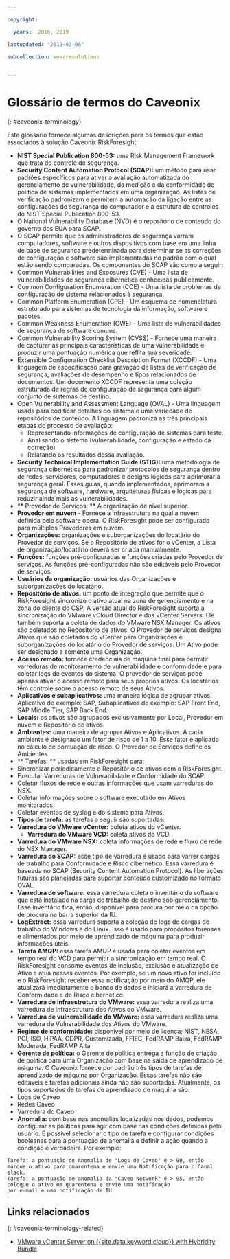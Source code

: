 ```yaml
---

copyright:

  years:  2016, 2019

lastupdated: "2019-03-06"

subcollection: vmwaresolutions


---
```


# Glossário de termos do Caveonix
{: #caveonix-terminology}

Este glossário fornece algumas descrições para os termos que estão associados à solução Caveonix RiskForesight:

-	**NIST Special Publication 800-53:** uma Risk Management Framework que trata do controle de segurança.
-	**Security Content Automation Protocol (SCAP):** um método para usar padrões específicos para ativar a avaliação automatizada do gerenciamento de vulnerabilidade, da medição e da conformidade de política de sistemas implementados em uma organização. As listas de verificação padronizam e permitem a automação da ligação entre as configurações de segurança do computador e a estrutura de controles do NIST Special Publication 800-53.
  - O National Vulnerability Database (NVD) é o repositório de conteúdo do governo dos EUA para SCAP.
  -	O SCAP permite que os administradores de segurança varram computadores, software e outros dispositivos com base em uma linha de base de segurança predeterminada para determinar se as correções de configuração e software são implementadas no padrão com o qual estão sendo comparadas.
  Os componentes do SCAP são como a seguir:
  -	Common Vulnerabilities and Exposures (CVE) - Uma lista de vulnerabilidades de segurança cibernética conhecidas publicamente.
  -	Common Configuration Enumeration (CCE) - Uma lista de problemas de configuração do sistema relacionados à segurança.
  -	Common Platform Enumeration (CPE) - Um esquema de nomenclatura estruturado para sistemas de tecnologia da informação, software e pacotes.
  -	Common Weakness Enumeration (CWE) - Uma lista de vulnerabilidades de segurança de software comuns.
  -	Common Vulnerability Scoring System (CVSS) - Fornece uma maneira de capturar as principais características de uma vulnerabilidade e produzir uma pontuação numérica que reflita sua severidade.
  -	Extensible Configuration Checklist Description Format (XCCDF) - Uma linguagem de especificação para gravação de listas de verificação de segurança, avaliações de desempenho e tipos relacionados de documentos. Um documento XCCDF representa uma coleção estruturada de regras de configuração de segurança para algum conjunto de sistemas de destino.
  -	Open Vulnerability and Assessment Language (OVAL) - Uma linguagem usada para codificar detalhes do sistema e uma variedade de repositórios de conteúdo. A linguagem padroniza as três principais etapas do processo de avaliação:
      - Representando informações de configuração de sistemas para teste.
      -	Analisando o sistema (vulnerabilidade, configuração e estado da correção)
      -	Relatando os resultados dessa avaliação.
-	**Security Technical Implementation Guide (STIG):** uma metodologia de segurança cibernética para padronizar protocolos de segurança dentro de redes, servidores, computadores e designs lógicos para aprimorar a segurança geral. Esses guias, quando implementados, aprimoram a segurança de software, hardware, arquiteturas físicas e lógicas para reduzir ainda mais as vulnerabilidades.
-	** Provedor de Serviços: **  A organização de nível superior.
-	**Provedor em nuvem** - Fornece a infraestrutura na qual a nuvem definida pelo software opera. O RiskForesight pode ser configurado para múltiplos Provedores em nuvem.
-	**Organizações:** organizações e suborganizações do locatário do Provedor de serviços. Se o Repositório de ativos for o vCenter, a Lista de organização/locatário deverá ser criada manualmente.
-	**Funções:** funções pré-configuradas e funções criadas pelo Provedor de serviços. As funções pré-configuradas não são editáveis pelo Provedor de serviços.
-	**Usuários da organização:** usuários das Organizações e suborganizações do locatário.
-	**Repositório de ativos:** um ponto de integração que permite que o RiskForesight sincronize o ativo atual na zona de gerenciamento e na zona do cliente do CSP. A versão atual do RiskForesight suporta a sincronização do VMware vCloud Director e dos vCenter Servers. Ele também suporta a coleta de dados do VMware NSX Manager. Os ativos são coletados no Repositório de ativos. O Provedor de serviços designa Ativos que são coletados do vCenter para Organizações e suborganizações do locatário do Provedor de serviços. Um Ativo pode ser designado a somente uma Organização.
-	**Acesso remoto:** fornece credenciais de máquina final para permitir varreduras de monitoramento de vulnerabilidade e conformidade e para coletar logs de eventos do sistema. O provedor de serviços pode apenas ativar o acesso remoto para seus próprios ativos. Os locatários têm controle sobre o acesso remoto de seus Ativos.
-	**Aplicativos e subaplicativos:** uma maneira lógica de agrupar ativos. Aplicativo de exemplo: SAP, Subaplicativos de exemplo: SAP Front End, SAP Middle Tier, SAP Back End.
-	**Locais:** os ativos são agrupados exclusivamente por Local, Provedor em nuvem e Repositório de ativos.
-	**Ambientes:** uma maneira de agrupar Ativos e Aplicativos. A cada ambiente é designado um fator de risco de 1 a 10. Esse fator é aplicado no cálculo de pontuação de risco. O Provedor de Serviços define os Ambientes
-	** Tarefas: **  usadas em RiskForesight para:
  -	Sincronizar periodicamente o Repositório de ativos com o RiskForesight.
  -	Executar Varreduras de Vulnerabilidade e Conformidade do SCAP.
  -	Coletar fluxos de rede e outras informações que usam varreduras do NSX.
  -	Coletar informações sobre o software executado em Ativos monitorados.
  -	Coletar eventos de syslog e do sistema para Ativos.
-	**Tipos de tarefa:** as tarefas a seguir são suportadas:
  -	**Varredura do VMware vCenter:** coleta ativos do vCenter.
	- **Varredura do VMware VCD:** coleta ativos do VCD.
  -	**Varredura do VMware NSX:** coleta informações de rede e fluxo de rede do NSX Manager.
  - **Varredura do SCAP:** esse tipo de varredura é usado para varrer cargas de trabalho para Conformidade e Risco cibernético. Essa varredura é baseada no SCAP (Security Content Automation Protocol). As liberações futuras são planejadas para suportar conteúdo customizado no formato OVAL.
  - **Varredura de software:** essa varredura coleta o inventário de software que está instalado na carga de trabalho de destino sob gerenciamento. Esse inventário fica, então, disponível para procura por meio da opção de procura na barra superior da IU.
  - **LogExtract:** essa varredura suporta a coleção de logs de cargas de trabalho do Windows e do Linux. Isso é usado para propósitos forenses e alimentados por meio de aprendizado de máquina para produzir informações úteis.
  - **Tarefa AMQP:** essa tarefa AMQP é usada para coletar eventos em tempo real do VCD para permitir a sincronização em tempo real. O RiskForesight consome eventos de inclusão, exclusão e atualização de Ativo e atua nesses eventos. Por exemplo, se um novo ativo for incluído e o RiskForesight receber essa notificação por meio do AMQP, ele atualizará imediatamente o banco de dados e iniciará a varredura de Conformidade e de Risco cibernético.
  - **Varredura de infraestrutura do VMware:** essa varredura realiza uma varredura de infraestrutura dos Ativos do VMware.
  -	**Varredura de vulnerabilidade do VMware:** essa varredura realiza uma varredura de Vulnerabilidade dos Ativos do VMware.
-	**Regime de conformidade:** disponível por meio de licença; NIST, NESA, PCI, ISO, HIPAA, GDPR, Customizada, FFIEC, FedRAMP Baixa, FedRAMP Moderada, FedRAMP Alta
-	**Gerente de política:** o Gerente de política entrega a função de criação de política para uma Organização com base na saída de aprendizado de máquina. O Caveonix fornece por padrão três tipos de tarefas de aprendizado de máquina por Organização. Essas tarefas não são editáveis e tarefas adicionais ainda não são suportadas. Atualmente, os tipos suportados de tarefas de aprendizado de máquina são:
  -	Logs de Caveo
  -	Redes Caveo
  -	Varredura do Caveo
-	**Anomalia:** com base nas anomalias localizadas nos dados, podemos configurar as políticas para agir com base nas condições definidas pelo usuário. É possível selecionar o tipo de tarefa e configurar condições booleanas para a pontuação de anomalia e definir a ação quando a condição é verdadeira. Por exemplo:
```
Tarefa: a pontuação de Anomalia de "Logs de Caveo" é > 90, então marque o ativo para quarentena e envie uma Notificação para o Canal slack.`
Tarefa: a pontuação de anomalia da "Caveo Network" é > 95, então coloque o ativo em quarentena e envie uma notificação
por e-mail e uma notificação de IU.
```

## Links relacionados
{: #caveonix-terminology-related}

* [VMware vCenter Server on {{site.data.keyword.cloud}} with Hybridity Bundle](/docs/services/vmwaresolutions/archiref/vcs?topic=vmware-solutions-vcs-hybridity-intro)
